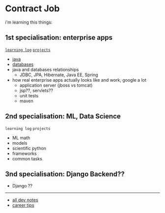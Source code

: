 # Contract Job
i'm learning this things:

## 1st specialisation: enterprise apps
[`learning log`](learning-log.md) [`projects`](projects)

- [java](../dev/java)
- [databases](../dev/databases)
- java and databases relationships
    - JDBC, JPA, Hibernate, Java EE, Spring
- how real enterprise apps actually looks like and work, google a lot
    - application server (jboss vs tomcat)
    - jsp??, servlets??
    - unit tests
    - maven

## 2nd specialisation: ML, Data Science
`learning log` `projects`

- ML math
- models
- scientific python
- frameworks
- common tasks

## 3nd specialisation: Django Backend??
- Django ??


---

- [all dev notes](../dev)
- [career tips](career-tips.md)
